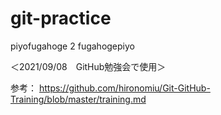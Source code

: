 # git-practice
piyofugahoge
2
fugahogepiyo


＜2021/09/08　GitHub勉強会で使用＞

参考：
https://github.com/hironomiu/Git-GitHub-Training/blob/master/training.md
